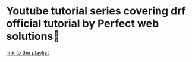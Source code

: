 # Youtube tutorial series covering drf official tutorial by Perfect web solutions🧮 

[link to the playlist](https://www.youtube.com/playlist?list=PL9fcHFJHtFabkWgr2nhjIr1H7ND1IyQzZ)